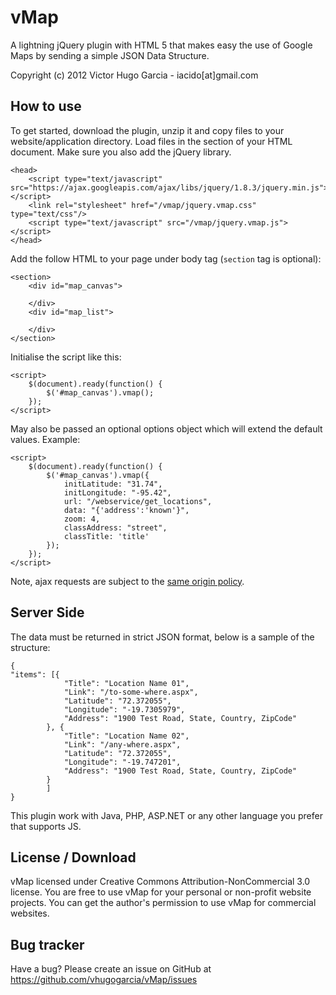 vMap
====

A lightning jQuery plugin with HTML 5 that makes easy the use of Google Maps by sending a simple JSON Data Structure.

Copyright (c) 2012 Victor Hugo Garcia - iacido[at]gmail.com

How to use
----------

To get started, download the plugin, unzip it and copy files to your website/application directory.
Load files in the <head> section of your HTML document. Make sure you also add the jQuery library.

	<head>
        <script type="text/javascript" src="https://ajax.googleapis.com/ajax/libs/jquery/1.8.3/jquery.min.js"></script>
        <link rel="stylesheet" href="/vmap/jquery.vmap.css" type="text/css"/>
        <script type="text/javascript" src="/vmap/jquery.vmap.js"></script>
    </head>

Add the follow HTML to your page under body tag (`section` tag is optional):
	
	<section>
		<div id="map_canvas">
			
		</div>
		<div id="map_list">
			
		</div>
	</section>
	
Initialise the script like this:

    <script>
        $(document).ready(function() {
            $('#map_canvas').vmap();
        });
    </script>

May also be passed an optional options object which will extend the default values. Example:

    <script>
        $(document).ready(function() {
            $('#map_canvas').vmap({
				initLatitude: "31.74",
				initLongitude: "-95.42",
				url: "/webservice/get_locations",
				data: "{'address':'known'}",
				zoom: 4,
				classAddress: "street",
				classTitle: 'title'
            });
        });
    </script>

Note, ajax requests are subject to the [same origin policy](http://en.wikipedia.org/wiki/Same_origin_policy).

Server Side
----------

The data must be returned in strict JSON format, below is a sample of the structure:

	{
    "items": [{
				"Title": "Location Name 01",
				"Link": "/to-some-where.aspx",
				"Latitude": "72.372055",
				"Longitude": "-19.7305979",
				"Address": "1900 Test Road, State, Country, ZipCode"
			}, {
				"Title": "Location Name 02",
				"Link": "/any-where.aspx",
				"Latitude": "72.372055",
				"Longitude": "-19.747201",
				"Address": "1900 Test Road, State, Country, ZipCode"
			}
			]
	}

This plugin work with Java, PHP, ASP.NET or any other language you prefer that supports JS.
	
License / Download
----------

vMap licensed under Creative Commons Attribution-NonCommercial 3.0 license.
You are free to use vMap for your personal or non-profit website projects.
You can get the author's permission to use vMap for commercial websites. 

Bug tracker
-----------

Have a bug? Please create an issue on GitHub at https://github.com/vhugogarcia/vMap/issues